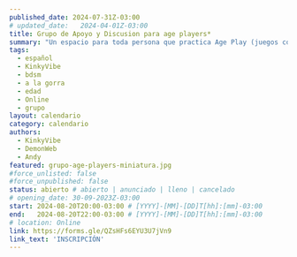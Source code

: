 ```yaml
---
published_date: 2024-07-31Z-03:00
# updated_date:   2024-04-01Z-03:00
title: Grupo de Apoyo y Discusion para age players*
summary: "Un espacio para toda persona que practica Age Play (juegos con la edad) y quiere venir a compartir con otres sobre estas vivencias."
tags:
  - español
  - KinkyVibe
  - bdsm
  - a la gorra
  - edad
  - Online
  - grupo
layout: calendario
category: calendario
authors:
  - KinkyVibe
  - DemonWeb
  - Andy
featured: grupo-age-players-miniatura.jpg
#force_unlisted: false
#force_unpublished: false
status: abierto # abierto | anunciado | lleno | cancelado
# opening_date: 30-09-2023Z-03:00
start: 2024-08-20T20:00-03:00 # [YYYY]-[MM]-[DD]T[hh]:[mm]-03:00
end:   2024-08-20T22:00-03:00 # [YYYY]-[MM]-[DD]T[hh]:[mm]-03:00
# location: Online
link: https://forms.gle/QZsHFs6EYU3U7jVn9
link_text: 'INSCRIPCIÓN'
---
```

